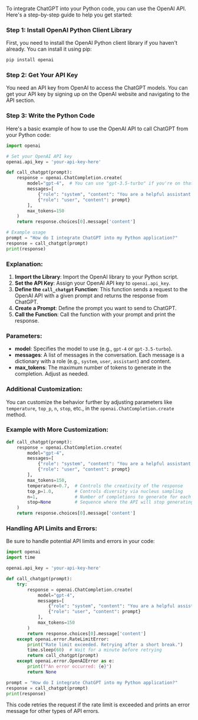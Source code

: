 To integrate ChatGPT into your Python code, you can use the OpenAI API. Here's a step-by-step guide to help you get started:

### Step 1: Install OpenAI Python Client Library
First, you need to install the OpenAI Python client library if you haven't already. You can install it using pip:

```bash
pip install openai
```

### Step 2: Get Your API Key
You need an API key from OpenAI to access the ChatGPT models. You can get your API key by signing up on the OpenAI website and navigating to the API section.

### Step 3: Write the Python Code
Here's a basic example of how to use the OpenAI API to call ChatGPT from your Python code:

```python
import openai

# Set your OpenAI API key
openai.api_key = 'your-api-key-here'

def call_chatgpt(prompt):
    response = openai.ChatCompletion.create(
        model="gpt-4",  # You can use "gpt-3.5-turbo" if you're on that model
        messages=[
            {"role": "system", "content": "You are a helpful assistant."},
            {"role": "user", "content": prompt}
        ],
        max_tokens=150
    )
    return response.choices[0].message['content']

# Example usage
prompt = "How do I integrate ChatGPT into my Python application?"
response = call_chatgpt(prompt)
print(response)
```

### Explanation:
1. **Import the Library**: Import the OpenAI library to your Python script.
2. **Set the API Key**: Assign your OpenAI API key to `openai.api_key`.
3. **Define the `call_chatgpt` Function**: This function sends a request to the OpenAI API with a given prompt and returns the response from ChatGPT.
4. **Create a Prompt**: Define the prompt you want to send to ChatGPT.
5. **Call the Function**: Call the function with your prompt and print the response.

### Parameters:
- **model**: Specifies the model to use (e.g., `gpt-4` or `gpt-3.5-turbo`).
- **messages**: A list of messages in the conversation. Each message is a dictionary with a role (e.g., `system`, `user`, `assistant`) and content.
- **max_tokens**: The maximum number of tokens to generate in the completion. Adjust as needed.

### Additional Customization:
You can customize the behavior further by adjusting parameters like `temperature`, `top_p`, `n`, `stop`, etc., in the `openai.ChatCompletion.create` method.

### Example with More Customization:
```python
def call_chatgpt(prompt):
    response = openai.ChatCompletion.create(
        model="gpt-4",
        messages=[
            {"role": "system", "content": "You are a helpful assistant."},
            {"role": "user", "content": prompt}
        ],
        max_tokens=150,
        temperature=0.7,  # Controls the creativity of the response
        top_p=1.0,        # Controls diversity via nucleus sampling
        n=1,              # Number of completions to generate for each prompt
        stop=None         # Sequence where the API will stop generating further tokens
    )
    return response.choices[0].message['content']
```

### Handling API Limits and Errors:
Be sure to handle potential API limits and errors in your code:

```python
import openai
import time

openai.api_key = 'your-api-key-here'

def call_chatgpt(prompt):
    try:
        response = openai.ChatCompletion.create(
            model="gpt-4",
            messages=[
                {"role": "system", "content": "You are a helpful assistant."},
                {"role": "user", "content": prompt}
            ],
            max_tokens=150
        )
        return response.choices[0].message['content']
    except openai.error.RateLimitError:
        print("Rate limit exceeded. Retrying after a short break.")
        time.sleep(60)  # Wait for a minute before retrying
        return call_chatgpt(prompt)
    except openai.error.OpenAIError as e:
        print(f"An error occurred: {e}")
        return None

prompt = "How do I integrate ChatGPT into my Python application?"
response = call_chatgpt(prompt)
print(response)
```

This code retries the request if the rate limit is exceeded and prints an error message for other types of API errors.